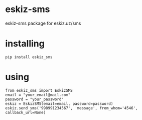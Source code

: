 # eskiz-sms
eskiz-sms package for eskiz.uz/sms
# installing
```
pip install eskiz_sms
```
# using
```
from eskiz_sms import EskizSMS
email = "your_email@mail.com"
password = "your_password"
eskiz = EskizSMS(email=email, password=password)
eskiz.send_sms('998991234567', 'message', from_whom='4546', callback_url=None)
```
